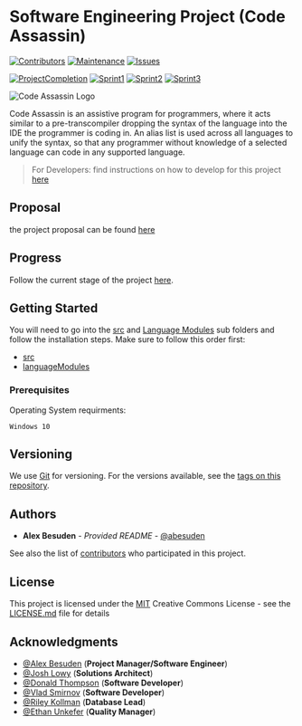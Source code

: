 # Software Engineering Project (**Code Assassin**)

[![Contributors](https://img.shields.io/badge/Contributors-6-brightgreen.svg)](https://github.com/abesuden/software-engineering/contributors)
[![Maintenance](https://img.shields.io/badge/Maintained-yes-brightgreen.svg)](https://github.com/abesuden/software-engineering/graphs/commit-activity)
[![Issues](https://img.shields.io/badge/Issues-0-1abc9c.svg)](https://github.com/abesuden/software-engineering/issues)

[![ProjectCompletion](https://img.shields.io/badge/ProjectCompletion-90%25-1abc9c.svg)](https://github.com/abesuden/software-engineering)
[![Sprint1](https://img.shields.io/badge/Sprint1-95%25-brightgreen.svg)](https://github.com/Abesuden/Software-Engineering/projects/1)
[![Sprint2](https://img.shields.io/badge/Sprint2-85%25-1abc9c.svg)](https://github.com/Abesuden/Software-Engineering/projects/1)
[![Sprint3](https://img.shields.io/badge/Sprint3-100%25-brightgreen.svg)](https://github.com/Abesuden/Software-Engineering/projects/1)

![Code Assassin Logo](https://github.com/Abesuden/Software-Engineering/blob/master/img/logo.png)

Code Assassin is an assistive program for programmers, where it acts similar to a pre-transcompiler dropping the syntax of the language into the IDE the programmer is coding in. An alias list is used across all languages to unify the syntax, so that any programmer without knowledge of a selected language can code in any supported language.

> For Developers: find instructions on how to develop for this project [here](https://github.com/Abesuden/Software-Engineering/blob/master/doc/developmentDocumentation.md)

## Proposal

the project proposal can be found [here](https://github.com/Abesuden/Software-Engineering/blob/master/doc/projectProposal.md)

## Progress

Follow the current stage of the project [here](https://github.com/Abesuden/Software-Engineering/projects/1).

## Getting Started

You will need to go into the [src](https://github.com/Abesuden/Software-Engineering/tree/master/src) and [Language Modules](https://github.com/Abesuden/Software-Engineering/tree/master/languageModules) sub folders and follow the installation steps. Make sure to follow this order first:
* [src](https://github.com/Abesuden/Software-Engineering/tree/master/src)
* [languageModules](https://github.com/Abesuden/Software-Engineering/tree/master/languageModules)

### Prerequisites

Operating System requirments:

```
Windows 10
```

## Versioning

We use [Git](https://git-scm.com/doc) for versioning. For the versions available, see the [tags on this repository](https://github.com/software-engineering/tags).

## Authors

* **Alex Besuden** - *Provided README* - [@abesuden](https://github.com/abesuden)

See also the list of [contributors](https://github.com/abesuden/software-engineering/contributors) who participated in this project.

## License

This project is licensed under the [MIT](LICENSE.md) Creative Commons License - see the [LICENSE.md](LICENSE.md) file for details

## Acknowledgments

* [@Alex Besuden](https://github.com/abesuden) (**Project Manager/Software Engineer**)
* [@Josh Lowy](https://github.com/DLJ42) (**Solutions Architect**)
* [@Donald Thompson](https://github.com/dthompsonii) (**Software Developer**)
* [@Vlad Smirnov](https://github.com/Pr0vlad) (**Software Developer**)
* [@Riley Kollman](https://github.com/kr-1) (**Database Lead**)
* [@Ethan Unkefer](https://github.com/eunkefer) (**Quality Manager**)
